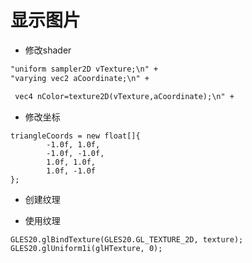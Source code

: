 # 显示图片

- 修改shader

```xml
"uniform sampler2D vTexture;\n" +
"varying vec2 aCoordinate;\n" +

 vec4 nColor=texture2D(vTexture,aCoordinate);\n" +
```

- 修改坐标

```
triangleCoords = new float[]{
        -1.0f, 1.0f,
        -1.0f, -1.0f,
        1.0f, 1.0f,
        1.0f, -1.0f
};
```

- 创建纹理


- 使用纹理

```
GLES20.glBindTexture(GLES20.GL_TEXTURE_2D, texture);
GLES20.glUniform1i(glHTexture, 0);
```